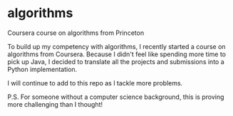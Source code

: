# algorithms
Coursera course on algorithms from Princeton

To build up my competency with algorithms, I recently started a course on algorithms from Coursera. Because I didn't feel like spending more time to pick up Java, I decided to translate all the projects and submissions into a Python implementation.

I will continue to add to this repo as I tackle more problems.

P.S. For someone without a computer science background, this is proving more challenging than I thought!

